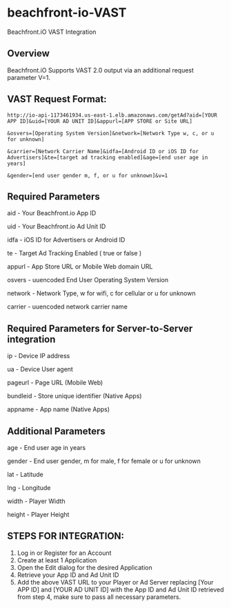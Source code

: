 beachfront-io-VAST
==================

Beachfront.iO VAST Integration

## Overview  ##

Beachfront.iO Supports VAST 2.0 output via an additional request parameter V=1.

## VAST Request Format: ##

```
http://io-api-1173461934.us-east-1.elb.amazonaws.com/getAd?aid=[YOUR APP ID]&uid=[YOUR AD UNIT ID]&appurl=[APP STORE or Site URL]

&osvers=[Operating System Version]&network=[Network Type w, c, or u for unknown]

&carrier=[Network Carrier Name]&idfa=[Android ID or iOS ID for Advertisers]&te=[target ad tracking enabled]&age=[end user age in years]

&gender=[end user gender m, f, or u for unknown]&v=1
```

## Required Parameters ##

aid - Your Beachfront.io App ID

uid - Your Beachfront.io Ad Unit ID

idfa - iOS ID for Advertisers or Android ID

te - Target Ad Tracking Enabled ( true or false )

appurl - App Store URL or Mobile Web domain URL

osvers - uuencoded End User Operating System Version

network - Network Type, w for wifi, c for cellular or u for unknown

carrier - uuencoded network carrier name

## Required Parameters for Server-to-Server integration ##

ip - Device IP address

ua - Device User agent 

pageurl - Page URL (Mobile Web)

bundleid - Store unique identifier (Native Apps)

appname - App name (Native Apps)

## Additional Parameters ##

age - End user age in years

gender - End user gender, m for male, f for female or u for unknown

lat - Latitude

lng - Longitude

width - Player Width

height - Player Height


## STEPS FOR INTEGRATION: ##

1. Log in or Register for an Account
2. Create at least 1 Application
3. Open the Edit dialog for the desired Application
4. Retrieve your App ID and Ad Unit ID
5. Add the above VAST URL to your Player or Ad Server replacing [Your APP ID] and [YOUR AD UNIT ID] with the App ID and Ad Unit ID retrieved from step 4, make sure to pass all necessary parameters.



